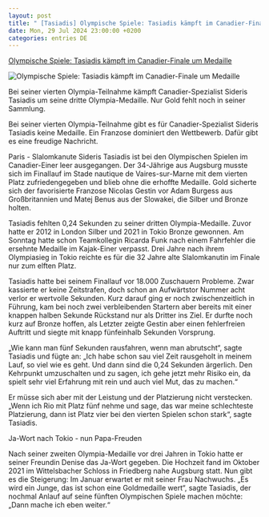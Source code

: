 ```yaml
---
layout: post
title: " [Tasiadis] Olympische Spiele: Tasiadis kämpft im Canadier-Finale um Medaille"
date: Mon, 29 Jul 2024 23:00:00 +0200
categories: entries DE
---
```

[Olympische Spiele: Tasiadis kämpft im Canadier-Finale um Medaille](https://www.mz.de/sport/sportmix/tasiadis-kampft-im-canadier-finale-um-medaille-3889794)

![Olympische Spiele: Tasiadis kämpft im Canadier-Finale um Medaille](https://bmg-images.forward-publishing.io/2024/07/29/2d7ec642-b6bd-4df7-9161-5242f9ac8b29.jpeg?rect=0%2C107%2C2048%2C1152&w=1024)

Bei seiner vierten Olympia-Teilnahme kämpft Canadier-Spezialist Sideris Tasiadis um seine dritte Olympia-Medaille. Nur Gold fehlt noch in seiner Sammlung.

Bei seiner vierten Olympia-Teilnahme gibt es für Canadier-Spezialist Sideris Tasiadis keine Medaille. Ein Franzose dominiert den Wettbewerb. Dafür gibt es eine freudige Nachricht.

Paris - Slalomkanute Sideris Tasiadis ist bei den Olympischen Spielen im Canadier-Einer leer ausgegangen. Der 34-Jährige aus Augsburg musste sich im Finallauf im Stade nautique de Vaires-sur-Marne mit dem vierten Platz zufriedengegeben und blieb ohne die erhoffte Medaille. Gold sicherte sich der favorisierte Franzose Nicolas Gestin vor Adam Burgess aus Großbritannien und Matej Benus aus der Slowakei, die Silber und Bronze holten.

Tasiadis fehlten 0,24 Sekunden zu seiner dritten Olympia-Medaille. Zuvor hatte er 2012 in London Silber und 2021 in Tokio Bronze gewonnen. Am Sonntag hatte schon Teamkollegin Ricarda Funk nach einem Fahrfehler die ersehnte Medaille im Kajak-Einer verpasst. Drei Jahre nach ihrem Olympiasieg in Tokio reichte es für die 32 Jahre alte Slalomkanutin im Finale nur zum elften Platz.

Tasiadis hatte bei seinem Finallauf vor 18.000 Zuschauern Probleme. Zwar kassierte er keine Zeitstrafen, doch schon an Aufwärtstor Nummer acht verlor er wertvolle Sekunden. Kurz darauf ging er noch zwischenzeitlich in Führung, kam bei noch zwei verbleibenden Startern aber bereits mit einer knappen halben Sekunde Rückstand nur als Dritter ins Ziel. Er durfte noch kurz auf Bronze hoffen, als Letzter zeigte Gestin aber einen fehlerfreien Auftritt und siegte mit knapp fünfeinhalb Sekunden Vorsprung.

„Wie kann man fünf Sekunden rausfahren, wenn man abrutscht“, sagte Tasiadis und fügte an: „Ich habe schon sau viel Zeit rausgeholt in meinem Lauf, so viel wie es geht. Und dann sind die 0,24 Sekunden ärgerlich. Den Kehrpunkt umzuschalten und zu sagen, ich gehe jetzt mehr Risiko ein, da spielt sehr viel Erfahrung mit rein und auch viel Mut, das zu machen.“

Er müsse sich aber mit der Leistung und der Platzierung nicht verstecken. „Wenn ich Rio mit Platz fünf nehme und sage, das war meine schlechteste Platzierung, dann ist Platz vier bei den vierten Spielen schon stark“, sagte Tasiadis.

Ja-Wort nach Tokio - nun Papa-Freuden

Nach seiner zweiten Olympia-Medaille vor drei Jahren in Tokio hatte er seiner Freundin Denise das Ja-Wort gegeben. Die Hochzeit fand im Oktober 2021 im Wittelsbacher Schloss in Friedberg nahe Augsburg statt. Nun gibt es die Steigerung: Im Januar erwartet er mit seiner Frau Nachwuchs. „Es wird ein Junge, das ist schon eine Goldmedaille wert“, sagte Tasiadis, der nochmal Anlauf auf seine fünften Olympischen Spiele machen möchte: „Dann mache ich eben weiter.“

